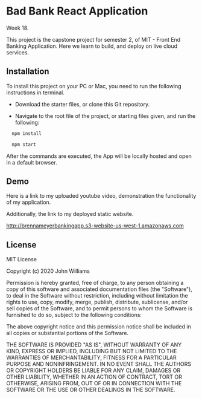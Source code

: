 # Bad Bank React Application

Week 18.

This project is the capstone project for semester 2, of MIT - Front End Banking Application. Here we learn to build, and deploy on live cloud services. 


## Installation

To install this project on your PC or Mac, you need to run the following instructions in terminal.

- Download the starter files, or clone this Git repository.

- Navigate to the root file of the project, or starting files given, and run the following:
```bash
  npm install 

  npm start
```
After the commands are executed, the App will be locally hosted and open in a default browser. 

    
## Demo

Here is a link to my uploaded youtube video, demonstration the functionality of my application. 

Additionally, the link to my deployed static website.

http://brennameyerbankingapp.s3-website-us-west-1.amazonaws.com


## License
MIT License

Copyright (c) 2020 John Williams

Permission is hereby granted, free of charge, to any person obtaining a copy of this software and associated documentation files (the "Software"), to deal in the Software without restriction, including without limitation the rights to use, copy, modify, merge, publish, distribute, sublicense, and/or sell copies of the Software, and to permit persons to whom the Software is furnished to do so, subject to the following conditions:

The above copyright notice and this permission notice shall be included in all copies or substantial portions of the Software.

THE SOFTWARE IS PROVIDED "AS IS", WITHOUT WARRANTY OF ANY KIND, EXPRESS OR IMPLIED, INCLUDING BUT NOT LIMITED TO THE WARRANTIES OF MERCHANTABILITY, FITNESS FOR A PARTICULAR PURPOSE AND NONINFRINGEMENT. IN NO EVENT SHALL THE AUTHORS OR COPYRIGHT HOLDERS BE LIABLE FOR ANY CLAIM, DAMAGES OR OTHER LIABILITY, WHETHER IN AN ACTION OF CONTRACT, TORT OR OTHERWISE, ARISING FROM, OUT OF OR IN CONNECTION WITH THE SOFTWARE OR THE USE OR OTHER DEALINGS IN THE SOFTWARE.

